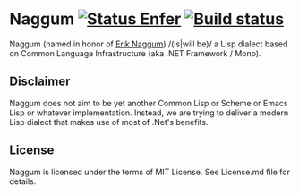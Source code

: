 Naggum [![Status Enfer][status-enfer]][andivionian-status-classifier] [![Build status][build-status-appveyor]][appveyor]
======
Naggum (named in honor of [Erik Naggum][eric-naggum]) /(is|will be)/ a Lisp
dialect based on Common Language Infrastructure (aka .NET Framework / Mono).

## Disclaimer

Naggum does not aim to be yet another Common Lisp or Scheme or Emacs Lisp or
whatever implementation. Instead, we are trying to deliver a modern Lisp dialect
that makes use of most of .Net's benefits.

## License

Naggum is licensed under the terms of MIT License. See License.md file for
details.

[build-status-appveyor]: https://ci.appveyor.com/api/projects/status/ulgo3ry7eudc5d7a/branch/develop?svg=true
[eric-naggum]: https://en.wikipedia.org/wiki/Erik_Naggum
[status-enfer]: https://img.shields.io/badge/status-enfer-orange.svg

[andivionian-status-classifier]: https://github.com/ForNeVeR/andivionian-status-classifier
[appveyor]: https://ci.appveyor.com/project/ForNeVeR/naggum/branch/develop
